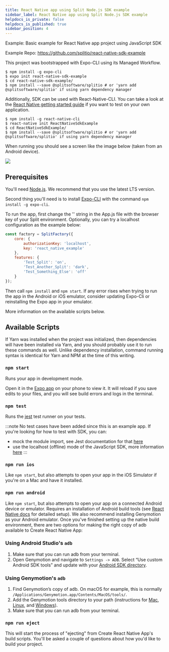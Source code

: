 ```yaml
---
title: React Native app using Split Node.js SDK example
sidebar_label: React Native app using Split Node.js SDK example
helpdocs_is_private: false
helpdocs_is_published: true
sidebar_position: 4
---
```


<p>
  <button hidden style={{borderRadius:'8px', border:'1px', fontFamily:'Courier New', fontWeight:'800', textAlign:'left'}}> help.split.io link: https://help.split.io/hc/en-us/articles/360043632911-React-Native-App-using-Split-NodeJS-SDK-example </button>
</p>

Example: Basic example for React Native app project using JavaScript SDK 

Example Repo: https://github.com/splitio/react-native-sdk-example

This project was bootstrapped with Expo-CLI using its Managed Workflow.

```
$ npm install -g expo-cli
$ expo init react-native-sdk-example
$ cd react-native-sdk-example/
$ npm install --save @splitsoftware/splitio # or 'yarn add @splitsoftware/splitio' if using yarn dependency manager
```

Additionally, SDK can be used with React-Native-CLI. You can take a look at the [React Native getting started guide](https://facebook.github.io/react-native/docs/getting-started.html) if you want to test on your own application.

```
$ npm install -g react-native-cli
$ react-native init ReactNativeSdkExample
$ cd ReactNativeSdkExample/
$ npm install --save @splitsoftware/splitio # or 'yarn add @splitsoftware/splitio' if using yarn dependency manager
```

When running you should see a screen like the image below (taken from an Android device).

![](https://help.split.io/hc/article_attachments/360057415851/mobile_screenshot.png)

## Prerequisites
You'll need [Node.js](https://nodejs.org/en/download/). We recommend that you use the latest LTS version.

Second thing you'll need is to install [Expo-CLI](https://expo.io/) with the command `npm install -g expo-cli`.

To run the app, first change the '' string in the App.js file with the browser key of your Split environment. Optionally, you can try a localhost configuration as the example below:

```javascript
const factory = SplitFactory({
    core: {
        authorizationKey: 'localhost',
        key: 'react_native_example'
    },
    features: {
        'Test_Split': 'on',
        'Test_Another_Split': 'dark',
        'Test_Something_Else': 'off'
    }
});
```

Then call `npm install` and `npm start`. If any error rises when trying to run the app in the Android or iOS emulator, consider updating Expo-Cli or reinstalling the Expo app in your emulator.

More information on the available scripts below.

## Available Scripts
If Yarn was installed when the project was initialized, then dependencies will have been installed via Yarn, and you should probably use it to run these commands as well. Unlike dependency installation, command running syntax is identical for Yarn and NPM at the time of this writing.

### `npm start`
Runs your app in development mode.

Open it in the [Expo app](https://expo.io/) on your phone to view it. It will reload if you save edits to your files, and you will see build errors and logs in the terminal.

### `npm test`
Runs the [jest](https://github.com/facebook/jest) test runner on your tests.

:::note
No test cases have been added since this is an example app. If you're looking for how to test with SDK, you can:

* mock the module import, see Jest documentation for that [here](https://facebook.github.io/jest/docs/en/jest-object.html#jestmockmodulename-factory-options)
* use the localhost (offline) mode of the JavaScript SDK, more information [here](https://help.split.io/hc/en-us/articles/360020448791-JavaScript-SDK#localhost-mode)
:::

### `npm run ios`
Like `npm start`, but also attempts to open your app in the iOS Simulator if you're on a Mac and have it installed.

### `npm run android`
Like `npm start`, but also attempts to open your app on a connected Android device or emulator. Requires an installation of Android build tools (see [React Native docs](https://facebook.github.io/react-native/docs/getting-started.html) for detailed setup). We also recommend installing Genymotion as your Android emulator. Once you've finished setting up the native build environment, there are two options for making the right copy of adb available to Create React Native App:

### Using Android Studio's `adb`
1. Make sure that you can run adb from your terminal.
2. Open Genymotion and navigate to `Settings -> ADB`. Select “Use custom Android SDK tools” and update with your [Android SDK directory](https://stackoverflow.com/questions/25176594/android-sdk-location).

### Using Genymotion's `adb`
1. Find Genymotion’s copy of adb. On macOS for example, this is normally `/Applications/Genymotion.app/Contents/MacOS/tools/`.
2. Add the Genymotion tools directory to your path (instructions for [Mac](http://osxdaily.com/2014/08/14/add-new-path-to-path-command-line/), [Linux](http://www.computerhope.com/issues/ch001647.htm), and [Windows](https://www.howtogeek.com/118594/how-to-edit-your-system-path-for-easy-command-line-access/)).
3. Make sure that you can run adb from your terminal.

### `npm run eject`
This will start the process of "ejecting" from Create React Native App's build scripts. You'll be asked a couple of questions about how you'd like to build your project.